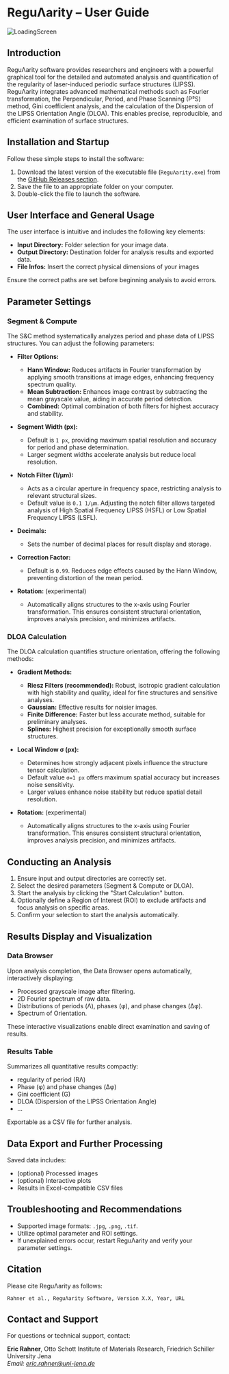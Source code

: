 # ReguΛarity – User Guide
![LoadingScreen](https://github.com/user-attachments/assets/3015dcb9-6bd4-42f2-9537-d34be70a5c8a)


## Introduction

ReguΛarity software provides researchers and engineers with a powerful graphical tool for the detailed and automated analysis and quantification of the regularity of laser-induced periodic surface structures (LIPSS). ReguΛarity integrates advanced mathematical methods such as Fourier transformation, the Perpendicular, Period, and Phase Scanning (P³S) method, Gini coefficient analysis, and the calculation of the Dispersion of the LIPSS Orientation Angle (DLOA). This enables precise, reproducible, and efficient examination of surface structures.

## Installation and Startup

Follow these simple steps to install the software:

1. Download the latest version of the executable file (`ReguΛarity.exe`) from the [GitHub Releases section](#).
2. Save the file to an appropriate folder on your computer.
3. Double-click the file to launch the software.

## User Interface and General Usage

The user interface is intuitive and includes the following key elements:

- **Input Directory:** Folder selection for your image data.
- **Output Directory:** Destination folder for analysis results and exported data.
- **File Infos:** Insert the correct physical dimensions of your images

Ensure the correct paths are set before beginning analysis to avoid errors.

## Parameter Settings

### Segment & Compute

The S&C method systematically analyzes period and phase data of LIPSS structures. You can adjust the following parameters:

- **Filter Options:**
  - **Hann Window:** Reduces artifacts in Fourier transformation by applying smooth transitions at image edges, enhancing frequency spectrum quality.
  - **Mean Subtraction:** Enhances image contrast by subtracting the mean grayscale value, aiding in accurate period detection.
  - **Combined:** Optimal combination of both filters for highest accuracy and stability.

- **Segment Width (px):**
  - Default is `1 px`, providing maximum spatial resolution and accuracy for period and phase determination.
  - Larger segment widths accelerate analysis but reduce local resolution.

- **Notch Filter (1/µm):**
  - Acts as a circular aperture in frequency space, restricting analysis to relevant structural sizes.
  - Default value is `0.1 1/µm`. Adjusting the notch filter allows targeted analysis of High Spatial Frequency LIPSS (HSFL) or Low Spatial Frequency LIPSS (LSFL).

- **Decimals:**
  - Sets the number of decimal places for result display and storage. 
- **Correction Factor:**
  - Default is `0.99`. Reduces edge effects caused by the Hann Window, preventing distortion of the mean period.

- **Rotation:** (experimental)
  - Automatically aligns structures to the x-axis using Fourier transformation. This ensures consistent structural orientation, improves analysis precision, and minimizes artifacts.

### DLOA Calculation

The DLOA calculation quantifies structure orientation, offering the following methods:

- **Gradient Methods:**
  - **Riesz Filters (recommended):** Robust, isotropic gradient calculation with high stability and quality, ideal for fine structures and sensitive analyses.
  - **Gaussian:** Effective results for noisier images.
  - **Finite Difference:** Faster but less accurate method, suitable for preliminary analyses.
  - **Splines:** Highest precision for exceptionally smooth surface structures.

- **Local Window σ (px):**
  - Determines how strongly adjacent pixels influence the structure tensor calculation.
  - Default value `σ=1 px` offers maximum spatial accuracy but increases noise sensitivity.
  - Larger values enhance noise stability but reduce spatial detail resolution.

- **Rotation:** (experimental)
  - Automatically aligns structures to the x-axis using Fourier transformation. This ensures consistent structural orientation, improves analysis precision, and minimizes artifacts.

## Conducting an Analysis

1. Ensure input and output directories are correctly set.
2. Select the desired parameters (Segment & Compute or DLOA).
3. Start the analysis by clicking the "Start Calculation" button.
4. Optionally define a Region of Interest (ROI) to exclude artifacts and focus analysis on specific areas.
5. Confirm your selection to start the analysis automatically.

## Results Display and Visualization

### Data Browser

Upon analysis completion, the Data Browser opens automatically, interactively displaying:
- Processed grayscale image after filtering.
- 2D Fourier spectrum of raw data.
- Distributions of periods (Λ), phases (φ), and phase changes (Δφ).
- Spectrum of Orientation.

These interactive visualizations enable direct examination and saving of results.

### Results Table

Summarizes all quantitative results compactly:
- regularity of period (RΛ)
- Phase (φ) and phase changes (Δφ)
- Gini coefficient (G)
- DLOA (Dispersion of the LIPSS Orientation Angle)
- ...

Exportable as a CSV file for further analysis.


## Data Export and Further Processing

Saved data includes:
- (optional) Processed images
- (optional) Interactive plots
- Results in Excel-compatible CSV files

## Troubleshooting and Recommendations

- Supported image formats: `.jpg`, `.png`, `.tif`.
- Utilize optimal parameter and ROI settings.
- If unexplained errors occur, restart ReguΛarity and verify your parameter settings.

## Citation

Please cite ReguΛarity as follows:

```
Rahner et al., ReguΛarity Software, Version X.X, Year, URL
```

## Contact and Support

For questions or technical support, contact:

**Eric Rahner**, Otto Schott Institute of Materials Research, Friedrich Schiller University Jena  
*Email: eric.rahner@uni-jena.de*

